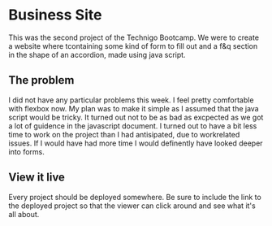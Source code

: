 # Business Site

This was the second project of the Technigo Bootcamp. We were to create a website where tcontaining some kind of form to fill out and a f&q section in the shape of an accordion, made using java script.

## The problem
I did not have any particular problems this week. I feel pretty comfortable with flexbox now. My plan was to make it simple as I assumed that the java script would be tricky. It turned out not to be as bad as excpected as we got a lot of guidence in the javascript document. I turned out to have a bit less time to work on the project than I had antisipated, due to workrelated issues. If I would have had more time I would definently have looked deeper into forms. 

## View it live
Every project should be deployed somewhere. Be sure to include the link to the deployed project so that the viewer can click around and see what it's all about.
